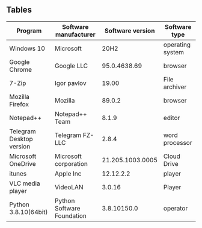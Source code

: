 ## Tables

| Program | Software manufacturer | Software version | Software type |
| ------- | --------------------- | ---------------- | ------------- |
| Windows 10 | Microsoft | 20H2 | operating system |
| Google Chrome | Google LLC | 95.0.4638.69 | browser |
| 7-Zip | Igor pavlov | 19.00 | File archiver|
| Mozilla Firefox | Mozilla | 89.0.2 | browser |
| Notepad++ | Notepad++ Team | 8.1.9 | editor|
| Telegram Desktop version | Telegram FZ-LLC | 2.8.4 | word processor |
| Microsoft OneDrive | Microsoft corporation | 21.205.1003.0005 | Cloud Drive |
| itunes | Apple Inc | 12.12.2.2 | player |
| VLC media player | VideoLAN | 3.0.16 | Player |
|Python 3.8.10(64bit) | Python Software Foundation | 3.8.10150.0 | operator |

